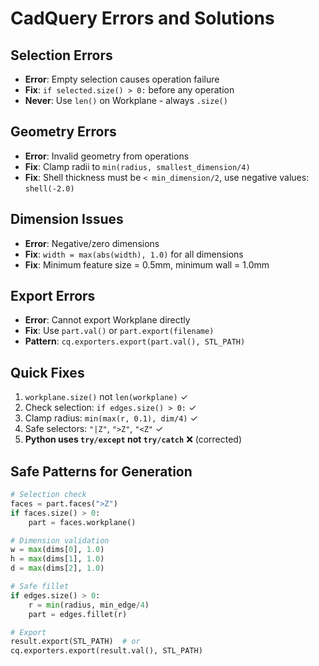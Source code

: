 # CadQuery Errors and Solutions

## Selection Errors
- **Error**: Empty selection causes operation failure
- **Fix**: `if selected.size() > 0:` before any operation
- **Never**: Use `len()` on Workplane - always `.size()`

## Geometry Errors  
- **Error**: Invalid geometry from operations
- **Fix**: Clamp radii to `min(radius, smallest_dimension/4)`
- **Fix**: Shell thickness must be `< min_dimension/2`, use negative values: `shell(-2.0)`

## Dimension Issues
- **Error**: Negative/zero dimensions
- **Fix**: `width = max(abs(width), 1.0)` for all dimensions
- **Fix**: Minimum feature size = 0.5mm, minimum wall = 1.0mm

## Export Errors
- **Error**: Cannot export Workplane directly  
- **Fix**: Use `part.val()` or `part.export(filename)`
- **Pattern**: `cq.exporters.export(part.val(), STL_PATH)`

## Quick Fixes
1. `workplane.size()` not `len(workplane)`  ✓
2. Check selection: `if edges.size() > 0:`  ✓
3. Clamp radius: `min(max(r, 0.1), dim/4)`  ✓
4. Safe selectors: `"|Z"`, `">Z"`, `"<Z"`  ✓
5. **Python uses `try/except` not `try/catch`**  ❌ (corrected)

## Safe Patterns for Generation
```python
# Selection check
faces = part.faces(">Z")
if faces.size() > 0:
    part = faces.workplane()

# Dimension validation  
w = max(dims[0], 1.0)
h = max(dims[1], 1.0)
d = max(dims[2], 1.0)

# Safe fillet
if edges.size() > 0:
    r = min(radius, min_edge/4)
    part = edges.fillet(r)

# Export
result.export(STL_PATH)  # or
cq.exporters.export(result.val(), STL_PATH)
```